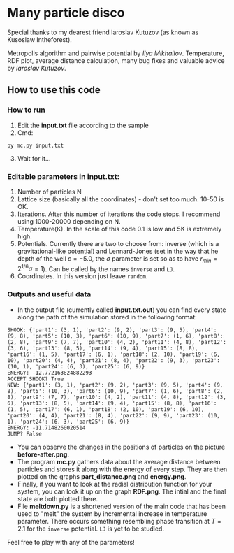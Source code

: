 # Many particle disco

Special thanks to my dearest friend Iaroslav Kutuzov (as known as Kusoslaw Intheforest).

Metropolis algorithm and pairwise potential by *Ilya Mikhailov*.
Temperature, RDF plot, average distance calculation, many bug fixes and valuable advice by *Iaroslav Kutuzov*.

## How to use this code

### How to run

1. Edit the **input.txt** file according to the sample
2. Cmd:
```shell
py mc.py input.txt
```
3. Wait for it...

### Editable parameters in input.txt:

1. Number of particles N
2. Lattice size (basically all the coordinates) - don't set too much. 10-50 is OK.
3. Iterations. After this number of iterations the code stops. I recommend using 1000-20000 depending on N.
4. Temperature(K). In the scale of this code 0.1 is low and 5K is extremely high. 
5. Potentials. Currently there are two to choose from: inverse (which is a gravitational-like potential) and Lennard-Jones (set in the way that he depth of the well $\varepsilon=-5.0$, the $\sigma$ parameter is set so as to have $r_{min}=2^{1/6}\sigma=1$). Can be called by the names `inverse` and `LJ`.
6. Coordinates. In this version just leave `random`.

### Outputs and useful data 

- In the output file (currently called **input.txt.out**) you can find every state along the path of the simulation stored in the following format:
```
SHOOK: {'part1': (3, 1), 'part2': (9, 2), 'part3': (9, 5), 'part4': (9, 8), 'part5': (10, 3), 'part6': (10, 9), 'part7': (1, 6), 'part8': (2, 8), 'part9': (7, 7), 'part10': (4, 2), 'part11': (4, 8), 'part12': (3, 6), 'part13': (8, 5), 'part14': (9, 4), 'part15': (8, 8), 'part16': (1, 5), 'part17': (6, 1), 'part18': (2, 10), 'part19': (6, 10), 'part20': (4, 4), 'part21': (8, 4), 'part22': (9, 3), 'part23': (10, 1), 'part24': (6, 3), 'part25': (6, 9)} 
ENERGY: -12.772163824882293 
ACCEPT SHOOK? True 
NEW: {'part1': (3, 1), 'part2': (9, 2), 'part3': (9, 5), 'part4': (9, 8), 'part5': (10, 3), 'part6': (10, 9), 'part7': (1, 6), 'part8': (2, 8), 'part9': (7, 7), 'part10': (4, 2), 'part11': (4, 8), 'part12': (3, 6), 'part13': (8, 5), 'part14': (9, 4), 'part15': (8, 8), 'part16': (1, 5), 'part17': (6, 1), 'part18': (2, 10), 'part19': (6, 10), 'part20': (4, 4), 'part21': (8, 4), 'part22': (9, 9), 'part23': (10, 1), 'part24': (6, 3), 'part25': (6, 9)} 
ENERGY: -11.7148260020514 
JUMP? False 
```
- You can observe the changes in the positions of particles on the picture **before-after.png**. 
- The program **mc.py** gathers data about the average distance between particles and stores it along with the energy of every step. They are then plotted on the graphs **part_distance.png** and **energy.png**.
- Finally, if you want to look at the radial distribution function for your system, you can look it up on the graph **RDF.png**. The intial and the final state are both plotted there. 
- File **meltdown.py** is a shortened version of the main code that has been used to "melt" the system by incremental increase in temperature parameter. There occurs something resembling phase transition at $T=2.1$ for the `inverse` potential. `LJ` is yet to be studied.

Feel free to play with any of the parameters!
